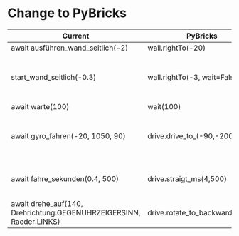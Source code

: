 # Change to PyBricks

| Current | PyBricks | Comments |
| ------- | -------- | -------- |
| await ausführen_wand_seitlich(-2) | wall.rightTo(-20) | Comments |
| start_wand_seitlich(-0.3) | wall.rightTo(-3, wait=False) | Change distance from cm to mm ; dont't wait |
| await warte(100) | wait(100) | |
| await gyro_fahren(-20, 1050, 90) | drive.drive_to_(-90,-200) | Change distance from cm to mm ; angle * -1 |
| await fahre_sekunden(0.4, 500) | drive.straigt_ms(4,500) | Change distance from cm to mm |
| await drehe_auf(140, Drehrichtung.GEGENUHRZEIGERSINN, Raeder.LINKS) | drive.rotate_to_backward(-140) | angle * -1 |
